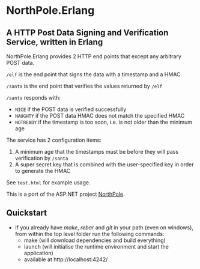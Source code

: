# NorthPole.Erlang #

## A HTTP Post Data Signing and Verification Service, written in Erlang ##

NorthPole.Erlang provides 2 HTTP end points that except any arbitrary POST data.

`/elf` is the end point that signs the data with a timestamp and a HMAC

`/santa` is the end point that verifies the values returned by `/elf`

`/santa` responds with:

- `NICE` if the POST data is verified successfully
- `NAUGHTY` if the POST data HMAC does not match the specified HMAC
- `NOTREADY` if the timestamp is too soon, i.e. is not older than the minimum age

The service has 2 configuration items:

1. A minimum age that the timestamps must be before they will pass verification by `/santa`
2. A super secret key that is combined with the user-specified key in order to generate the HMAC

See `test.html` for example usage.

This is a port of the ASP.NET project [NorthPole](https://github.com/SneakyBrian/NorthPole).

## Quickstart ##

* If you already have *make*, *rebar* and *git* in your path (even on windows), from within the top level folder run the following commands:
    * make (will download dependencies and build everything)
	* launch (will initialise the runtime environment and start the application)
    * available at http://localhost:4242/


